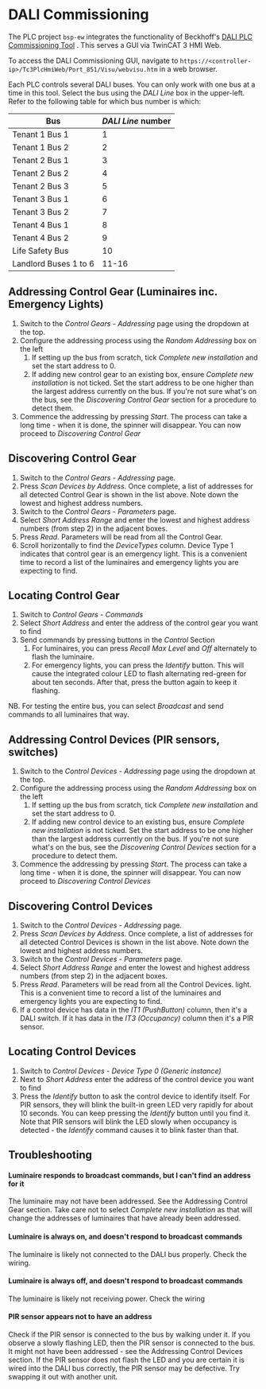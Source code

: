 DALI Commissioning
==================

The PLC project `bsp-ew` integrates the functionality of
Beckhoff's [DALI PLC Commissioning Tool](https://infosys.beckhoff.com/english.php?content=../content/1033/tcplclib_tc3_dali/5967742731.html&id=)
.
This serves a GUI via TwinCAT 3 HMI Web.

To access the DALI Commissioning GUI, navigate to `https://<controller-ip>/Tc3PlcHmiWeb/Port_851/Visu/webvisu.htm`
in a web browser.

Each PLC controls several DALI buses. You can only work with one bus at a time in this tool. Select the bus using
the *DALI Line* box in the upper-left. Refer to the following table for which bus number is which:

| Bus                   | *DALI Line* number |
|-----------------------|--------------------|
| Tenant 1 Bus 1        | 1                  |
| Tenant 1 Bus 2        | 2                  |
| Tenant 2 Bus 1        | 3                  |
| Tenant 2 Bus 2        | 4                  |
| Tenant 2 Bus 3        | 5                  |
| Tenant 3 Bus 1        | 6                  |
| Tenant 3 Bus 2        | 7                  |
| Tenant 4 Bus 1        | 8                  |
| Tenant 4 Bus 2        | 9                  |
| Life Safety Bus       | 10                 |
| Landlord Buses 1 to 6 | 11-16              |

## Addressing Control Gear (Luminaires inc. Emergency Lights)

1. Switch to the *Control Gears - Addressing* page using the dropdown at the top.
2. Configure the addressing process using the *Random Addressing* box on the left
    1. If setting up the bus from scratch, tick *Complete new installation* and set the start address to 0.
    2. If adding new control gear to an existing box, ensure *Complete new installation* is not ticked.
       Set the start address to be one higher than the largest address currently on the bus. If you're not sure what's
       on the bus, see the *Discovering Control Gear* section for a procedure to detect them.
3. Commence the addressing by pressing *Start*. The process can take a long time - when it is done, the
   spinner will disappear. You can now proceed to *Discovering Control Gear*

## Discovering Control Gear

1. Switch to the *Control Gears - Addressing* page.
2. Press *Scan Devices by Address*. Once complete, a list of addresses for all detected Control Gear is shown in
   the list above. Note down the lowest and highest address numbers.
3. Switch to the *Control Gears - Parameters* page.
4. Select *Short Address Range* and enter the lowest and highest address numbers (from step 2) in the adjacent boxes.
5. Press *Read*. Parameters will be read from all the Control Gear.
6. Scroll horizontally to find the *DeviceTypes* column. Device Type 1 indicates that control gear is an emergency
   light. This is a convenient time to record a list of the luminaires and emergency lights you are expecting to find.

## Locating Control Gear

1. Switch to *Control Gears - Commands*
2. Select *Short Address* and enter the address of the control gear you want to find
3. Send commands by pressing buttons in the *Control* Section
   1. For luminaires, you can press *Recall Max Level* and *Off* alternately to flash the luminaire.
   2. For emergency lights, you can press the *Identify* button. This will cause the integrated colour LED to
      flash alternating red-green for about ten seconds. After that, press the button again to keep it flashing.

NB. For testing the entire bus, you can select *Broadcast* and send commands to all luminaires that way.

## Addressing Control Devices (PIR sensors, switches)

1. Switch to the *Control Devices - Addressing* page using the dropdown at the top.
2. Configure the addressing process using the *Random Addressing* box on the left
    1. If setting up the bus from scratch, tick *Complete new installation* and set the start address to 0.
    2. If adding new control device to an existing bus, ensure *Complete new installation* is not ticked.
       Set the start address to be one higher than the largest address currently on the bus. If you're not sure what's
       on the bus, see the *Discovering Control Devices* section for a procedure to detect them.
3. Commence the addressing by pressing *Start*. The process can take a long time - when it is done, the
   spinner will disappear. You can now proceed to *Discovering Control Devices*

## Discovering Control Devices

1. Switch to the *Control Devices - Addressing* page.
2. Press *Scan Devices by Address*. Once complete, a list of addresses for all detected Control Devices is shown in
   the list above. Note down the lowest and highest address numbers.
3. Switch to the *Control Devices - Parameters* page.
4. Select *Short Address Range* and enter the lowest and highest address numbers (from step 2) in the adjacent boxes.
5. Press *Read*. Parameters will be read from all the Control Devices.
   light. This is a convenient time to record a list of the luminaires and emergency lights you are expecting to find.
6. If a control device has data in the *IT1 (PushButton)* column, then it's a DALI switch. If it has data in the
   *IT3 (Occupancy)* column then it's a PIR sensor.

## Locating Control Devices

1. Switch to *Control Devices - Device Type 0 (Generic instance)*
2. Next to *Short Address* enter the address of the control device you want to find
3. Press the *Identify* button to ask the control device to identify itself. For PIR sensors, they will blink
   the built-in green LED very rapidly for about 10 seconds. You can keep pressing the *Identify* button until you find
   it. Note that PIR sensors will blink the LED slowly when occupancy is detected - the *Identify* command causes it
   to blink faster than that.

## Troubleshooting
#### Luminaire responds to broadcast commands, but I can't find an address for it
The luminaire may not have been addressed. See the Addressing Control Gear section.
Take care not to select *Complete new installation* as that will change the addresses of luminaires that have
already been addressed.

#### Luminaire is always on, and doesn't respond to broadcast commands
The luminaire is likely not connected to the DALI bus properly. Check the wiring.

#### Luminaire is always off, and doesn't respond to broadcast commands
The luminaire is likely not receiving power. Check the wiring

#### PIR sensor appears not to have an address
Check if the PIR sensor is connected to the bus by walking under it. If you observe a slowly flashing LED, then
the PIR sensor is connected to the bus. It might not have been addressed - see the Addressing Control Devices
section.
If the PIR sensor does not flash the LED and you are certain it is wired into the DALI bus correctly, the PIR
sensor may be defective. Try swapping it out with another unit.